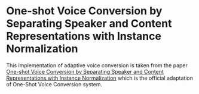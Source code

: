 # One-shot Voice Conversion by Separating Speaker and Content Representations with Instance Normalization
This implementation of adaptive voice conversion is taken from the paper [One-shot Voice Conversion by Separating Speaker and Content Representations with Instance Normalization](https://arxiv.org/abs/1904.05742) which is the official adaptation of One-Shot Voice Conversion system.

